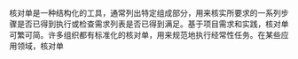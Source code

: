 核对单是一种结构化的工具，通常列出特定组成部分，用来核实所要求的一系列步骤是否已得到执行或检查需求列表是否已得到满足。基于项目需求和实践，核对单可繁可简。许多组织都有标准化的核对单，用来规范地执行经常性任务。在某些应用领域，核对单
